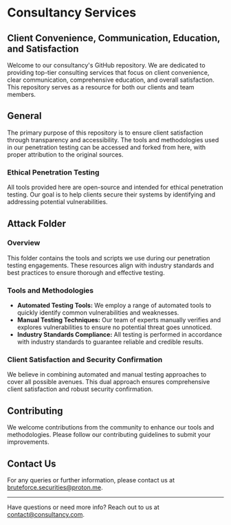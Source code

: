 # Consultancy Services

## Client Convenience, Communication, Education, and Satisfaction 

Welcome to our consultancy's GitHub repository. We are dedicated to providing top-tier consulting services that focus on client convenience, clear communication, comprehensive education, and overall satisfaction. This repository serves as a resource for both our clients and team members.

## General

The primary purpose of this repository is to ensure client satisfaction through transparency and accessibility. The tools and methodologies used in our penetration testing can be accessed and forked from here, with proper attribution to the original sources.

### Ethical Penetration Testing

All tools provided here are open-source and intended for ethical penetration testing. Our goal is to help clients secure their systems by identifying and addressing potential vulnerabilities.

## Attack Folder

### Overview

This folder contains the tools and scripts we use during our penetration testing engagements. These resources align with industry standards and best practices to ensure thorough and effective testing.

### Tools and Methodologies

- **Automated Testing Tools:** We employ a range of automated tools to quickly identify common vulnerabilities and weaknesses.
- **Manual Testing Techniques:** Our team of experts manually verifies and explores vulnerabilities to ensure no potential threat goes unnoticed.
- **Industry Standards Compliance:** All testing is performed in accordance with industry standards to guarantee reliable and credible results.

### Client Satisfaction and Security Confirmation

We believe in combining automated and manual testing approaches to cover all possible avenues. This dual approach ensures comprehensive client satisfaction and robust security confirmation.

## Contributing

We welcome contributions from the community to enhance our tools and methodologies. Please follow our contributing guidelines to submit your improvements.

## Contact Us

For any queries or further information, please contact us at [bruteforce.securities@proton.me](mailto:bruteforce.securities@proton.me).

---


Have questions or need more info? Reach out to us at [contact@consultancy.com](mailto:contact@consultancy.com).
